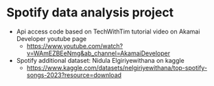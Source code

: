 # Spotify data analysis project
* Api access code based on TechWithTim tutorial video on Akamai Developer youtube page
  - https://www.youtube.com/watch?v=WAmEZBEeNmg&ab_channel=AkamaiDeveloper
* Spotify additional dataset: Nidula Elgiriyewithana on kaggle
  - https://www.kaggle.com/datasets/nelgiriyewithana/top-spotify-songs-2023?resource=download
